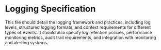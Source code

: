 # Logging Specification

This file should detail the logging framework and practices, including log levels, structured logging formats, and context requirements for different types of events. It should also specify log retention policies, performance monitoring metrics, audit trail requirements, and integration with monitoring and alerting systems.